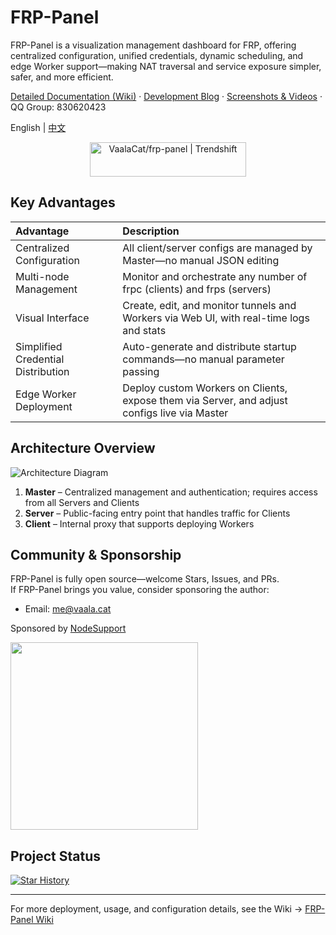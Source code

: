 # FRP-Panel

FRP-Panel is a visualization management dashboard for FRP, offering centralized configuration, unified credentials, dynamic scheduling, and edge Worker support—making NAT traversal and service exposure simpler, safer, and more efficient.

[Detailed Documentation (Wiki)](https://vaala.cat/frp-panel/en/) · [Development Blog](https://vaala.cat/posts/frp-panel-doc/) · [Screenshots & Videos](https://vaala.cat/posts/frp-panel-doc/en/screenshots) · QQ Group: 830620423

English | [中文](./README_zh.md)

<div align="center">
  <a href="https://trendshift.io/repositories/7147" target="_blank">
    <img src="https://trendshift.io/api/badge/repositories/7147" alt="VaalaCat/frp-panel | Trendshift" width="250" height="55"/>
  </a>
</div>

## Key Advantages

| Advantage               | Description                                                                 |
|:-----------------------|:----------------------------------------------------------------------------|
| Centralized Configuration | All client/server configs are managed by Master—no manual JSON editing       |
| Multi-node Management     | Monitor and orchestrate any number of frpc (clients) and frps (servers)      |
| Visual Interface          | Create, edit, and monitor tunnels and Workers via Web UI, with real-time logs and stats |
| Simplified Credential Distribution | Auto-generate and distribute startup commands—no manual parameter passing |
| Edge Worker Deployment    | Deploy custom Workers on Clients, expose them via Server, and adjust configs live via Master |

## Architecture Overview

![Architecture Diagram](./docs/public/images/arch.svg)

1. **Master** – Centralized management and authentication; requires access from all Servers and Clients  
2. **Server** – Public-facing entry point that handles traffic for Clients  
3. **Client** – Internal proxy that supports deploying Workers  

## Community & Sponsorship

FRP-Panel is fully open source—welcome Stars, Issues, and PRs.  
If FRP-Panel brings you value, consider sponsoring the author:

- Email: me@vaala.cat

Sponsored by [NodeSupport](https://github.com/NodeSeekDev/NodeSupport)

<div align="left">
  <a href="https://yxvm.com/">
    <img src="https://github.com/user-attachments/assets/0bd7087a-7994-4caf-a465-a428af19c5aa" width="300"/>
  </a>
</div>

## Project Status

[![Star History](https://api.star-history.com/svg?repos=vaalacat/frp-panel&type=Date)](https://www.star-history.com/#vaalacat/frp-panel&Date)

---

For more deployment, usage, and configuration details, see the Wiki → [FRP-Panel Wiki](https://vaala.cat/frp-panel/en/)